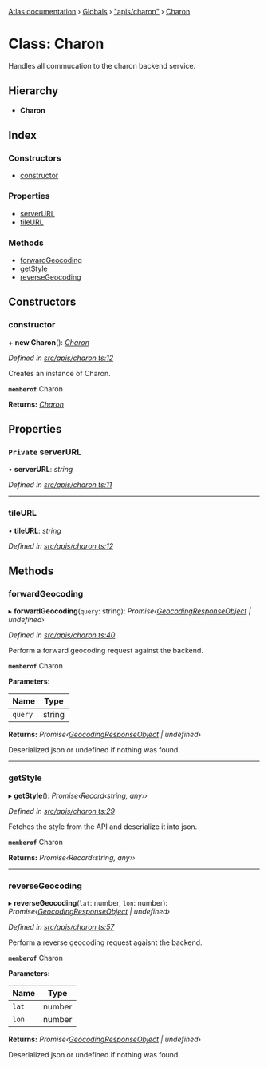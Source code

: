 [Atlas documentation](../README.md) › [Globals](../globals.md) › ["apis/charon"](../modules/_apis_charon_.md) › [Charon](_apis_charon_.charon.md)

# Class: Charon

Handles all commucation to the charon backend service.

## Hierarchy

* **Charon**

## Index

### Constructors

* [constructor](_apis_charon_.charon.md#constructor)

### Properties

* [serverURL](_apis_charon_.charon.md#private-serverurl)
* [tileURL](_apis_charon_.charon.md#tileurl)

### Methods

* [forwardGeocoding](_apis_charon_.charon.md#forwardgeocoding)
* [getStyle](_apis_charon_.charon.md#getstyle)
* [reverseGeocoding](_apis_charon_.charon.md#reversegeocoding)

## Constructors

###  constructor

\+ **new Charon**(): *[Charon](_apis_charon_.charon.md)*

*Defined in [src/apis/charon.ts:12](https://github.com/chronark/atlas/blob/f6d4b61/src/apis/charon.ts#L12)*

Creates an instance of Charon.

**`memberof`** Charon

**Returns:** *[Charon](_apis_charon_.charon.md)*

## Properties

### `Private` serverURL

• **serverURL**: *string*

*Defined in [src/apis/charon.ts:11](https://github.com/chronark/atlas/blob/f6d4b61/src/apis/charon.ts#L11)*

___

###  tileURL

• **tileURL**: *string*

*Defined in [src/apis/charon.ts:12](https://github.com/chronark/atlas/blob/f6d4b61/src/apis/charon.ts#L12)*

## Methods

###  forwardGeocoding

▸ **forwardGeocoding**(`query`: string): *Promise‹[GeocodingResponseObject](../interfaces/_types_customtypes_.geocodingresponseobject.md) | undefined›*

*Defined in [src/apis/charon.ts:40](https://github.com/chronark/atlas/blob/f6d4b61/src/apis/charon.ts#L40)*

Perform a forward geocoding request against the backend.

**`memberof`** Charon

**Parameters:**

Name | Type |
------ | ------ |
`query` | string |

**Returns:** *Promise‹[GeocodingResponseObject](../interfaces/_types_customtypes_.geocodingresponseobject.md) | undefined›*

Deserialized json or undefined if nothing was found.

___

###  getStyle

▸ **getStyle**(): *Promise‹Record‹string, any››*

*Defined in [src/apis/charon.ts:29](https://github.com/chronark/atlas/blob/f6d4b61/src/apis/charon.ts#L29)*

Fetches the style from the API and deserialize it into json.

**`memberof`** Charon

**Returns:** *Promise‹Record‹string, any››*

___

###  reverseGeocoding

▸ **reverseGeocoding**(`lat`: number, `lon`: number): *Promise‹[GeocodingResponseObject](../interfaces/_types_customtypes_.geocodingresponseobject.md) | undefined›*

*Defined in [src/apis/charon.ts:57](https://github.com/chronark/atlas/blob/f6d4b61/src/apis/charon.ts#L57)*

Perform a reverse geocoding request agaisnt the backend.

**`memberof`** Charon

**Parameters:**

Name | Type |
------ | ------ |
`lat` | number |
`lon` | number |

**Returns:** *Promise‹[GeocodingResponseObject](../interfaces/_types_customtypes_.geocodingresponseobject.md) | undefined›*

Deserialized json or undefined if nothing was found.
